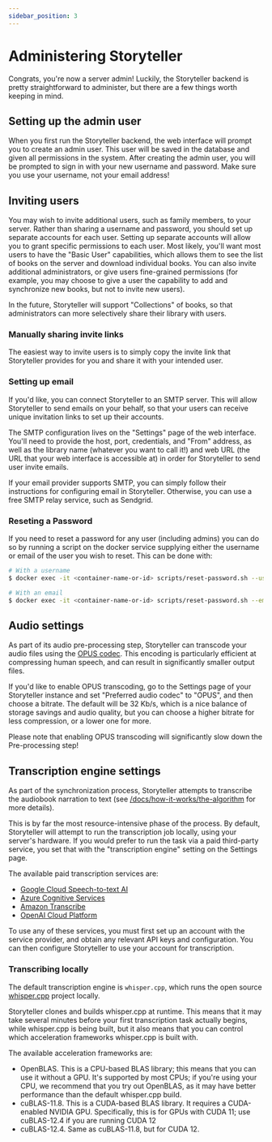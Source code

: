 ```yaml
---
sidebar_position: 3
---
```


# Administering Storyteller

Congrats, you're now a server admin! Luckily, the Storyteller backend is pretty
straightforward to administer, but there are a few things worth keeping in mind.

## Setting up the admin user

When you first run the Storyteller backend, the web interface will prompt you to
create an admin user. This user will be saved in the database and given all
permissions in the system. After creating the admin user, you will be prompted
to sign in with your new username and password. Make sure you use your username,
not your email address!

## Inviting users

You may wish to invite additional users, such as family members, to your server.
Rather than sharing a username and password, you should set up separate accounts
for each user. Setting up separate accounts will allow you to grant specific
permissions to each user. Most likely, you'll want most users to have the "Basic
User" capabilities, which allows them to see the list of books on the server and
download individual books. You can also invite additional administrators, or
give users fine-grained permissions (for example, you may choose to give a user
the capability to add and synchronize new books, but not to invite new users).

In the future, Storyteller will support "Collections" of books, so that
administrators can more selectively share their library with users.

### Manually sharing invite links

The easiest way to invite users is to simply copy the invite link that
Storyteller provides for you and share it with your intended user.

### Setting up email

If you'd like, you can connect Storyteller to an SMTP server. This will allow
Storyteller to send emails on your behalf, so that your users can receive unique
invitation links to set up their accounts.

The SMTP configuration lives on the "Settings" page of the web interface. You'll
need to provide the host, port, credentials, and "From" address, as well as the
library name (whatever you want to call it!) and web URL (the URL that your web
interface is accessible at) in order for Storyteller to send user invite emails.

If your email provider supports SMTP, you can simply follow their instructions
for configuring email in Storyteller. Otherwise, you can use a free SMTP relay
service, such as Sendgrid.

### Reseting a Password

If you need to reset a password for any user (including admins) you can do so by
running a script on the docker service supplying either the username or email of
the user you wish to reset. This can be done with:

```sh
# With a username
$ docker exec -it <container-name-or-id> scripts/reset-password.sh --username <username>

# With an email
$ docker exec -it <container-name-or-id> scripts/reset-password.sh --email <email>
```

## Audio settings

As part of its audio pre-processing step, Storyteller can transcode your audio
files using the [OPUS codec](https://opus-codec.org/). This encoding is
particularly efficient at compressing human speech, and can result in
significantly smaller output files.

If you'd like to enable OPUS transcoding, go to the Settings page of your
Storyteller instance and set "Preferred audio codec" to "OPUS", and then choose
a bitrate. The default will be 32 Kb/s, which is a nice balance of storage
savings and audio quality, but you can choose a higher bitrate for less
compression, or a lower one for more.

Please note that enabling OPUS transcoding will significantly slow down the
Pre-processing step!

## Transcription engine settings

As part of the synchronization process, Storyteller attempts to transcribe the
audiobook narration to text (see
[/docs/how-it-works/the-algorithm](/docs/how-it-works/the-algorithm) for more
details).

This is by far the most resource-intensive phase of the process. By default,
Storyteller will attempt to run the transcription job locally, using your
server's hardware. If you would prefer to run the task via a paid third-party
service, you set that with the "transcription engine" setting on the Settings
page.

The available paid transcription services are:

- [Google Cloud Speech-to-text AI](https://cloud.google.com/speech-to-text)
- [Azure Cognitive Services](https://azure.microsoft.com/en-us/products/ai-services/speech-to-text/)
- [Amazon Transcribe](https://aws.amazon.com/transcribe/)
- [OpenAI Cloud Platform](https://platform.openai.com/)

To use any of these services, you must first set up an account with the service
provider, and obtain any relevant API keys and configuration. You can then
configure Storyteller to use your account for transcription.

### Transcribing locally

The default transcription engine is `whisper.cpp`, which runs the open source
[whisper.cpp](https://github.com/ggerganov/whisper.cpp) project locally.

Storyteller clones and builds whisper.cpp at runtime. This means that it may
take several minutes before your first transcription task actually begins, while
whisper.cpp is being built, but it also means that you can control which
acceleration frameworks whisper.cpp is built with.

The available acceleration frameworks are:

- OpenBLAS. This is a CPU-based BLAS library; this means that you can use it
  without a GPU. It's supported by most CPUs; if you're using your CPU, we
  recommend that you try out OpenBLAS, as it may have better performance than
  the default whisper.cpp build.
- cuBLAS-11.8. This is a CUDA-based BLAS library. It requires a CUDA-enabled
  NVIDIA GPU. Specifically, this is for GPUs with CUDA 11; use cuBLAS-12.4 if
  you are running CUDA 12
- cuBLAS-12.4. Same as cuBLAS-11.8, but for CUDA 12.
